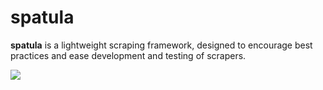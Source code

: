# spatula

**spatula** is a lightweight scraping framework, designed to encourage best practices and ease development and testing of scrapers.


[![](https://readthedocs.org/projects/spatula/badge/?version=latest&style=flat)](https://spatula.readthedocs.org)
